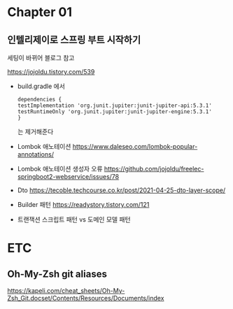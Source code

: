 # Chapter 01

## 인텔리제이로 스프링 부트 시작하기

세팅이 바뀌어 블로그 참고

https://jojoldu.tistory.com/539

- build.gradle 에서
    ```
  dependencies {
    testImplementation 'org.junit.jupiter:junit-jupiter-api:5.3.1'
    testRuntimeOnly 'org.junit.jupiter:junit-jupiter-engine:5.3.1'
  }
  ```
  는 제거해준다

- Lombok 애노테이션
  https://www.daleseo.com/lombok-popular-annotations/

- Lombok 애노테이션 생성자 오류
  https://github.com/jojoldu/freelec-springboot2-webservice/issues/78

- Dto
  https://tecoble.techcourse.co.kr/post/2021-04-25-dto-layer-scope/

- Builder 패턴
  https://readystory.tistory.com/121

- 트랜잭션 스크립트 패턴 vs 도메인 모델 패턴

# ETC

## Oh-My-Zsh git aliases
https://kapeli.com/cheat_sheets/Oh-My-Zsh_Git.docset/Contents/Resources/Documents/index